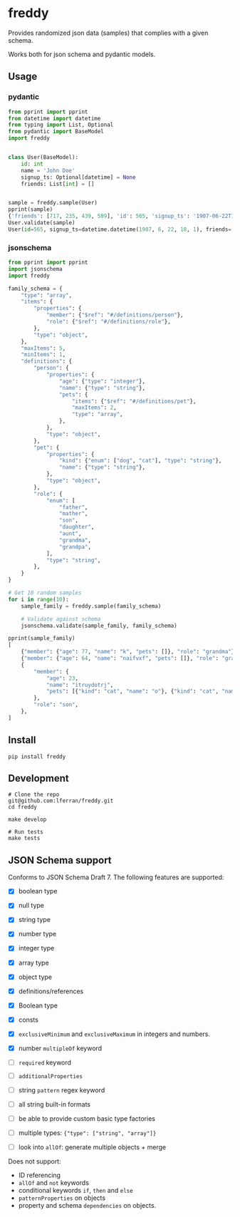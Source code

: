 # freddy

Provides randomized json data (samples) that complies with a given
schema.

Works both for json schema and pydantic models.

## Usage

### pydantic
```python
from pprint import pprint
from datetime import datetime
from typing import List, Optional
from pydantic import BaseModel
import freddy


class User(BaseModel):
    id: int
    name = 'John Doe'
    signup_ts: Optional[datetime] = None
    friends: List[int] = []


sample = freddy.sample(User)
pprint(sample)
{'friends': [717, 235, 439, 589], 'id': 565, 'signup_ts': '1907-06-22T18:01:00'}
User.validate(sample)
User(id=565, signup_ts=datetime.datetime(1907, 6, 22, 18, 1), friends=[717, 235, 439, 589], name='John Doe')
```

### jsonschema
```python
from pprint import pprint
import jsonschema
import freddy

family_schema = {
    "type": "array",
    "items": {
        "properties": {
            "member": {"$ref": "#/definitions/person"},
            "role": {"$ref": "#/definitions/role"},
        },
        "type": "object",
    },
    "maxItems": 5,
    "minItems": 1,
    "definitions": {
        "person": {
            "properties": {
                "age": {"type": "integer"},
                "name": {"type": "string"},
                "pets": {
                    "items": {"$ref": "#/definitions/pet"},
                    "maxItems": 2,
                    "type": "array",
                },
            },
            "type": "object",
        },
        "pet": {
            "properties": {
                "kind": {"enum": ["dog", "cat"], "type": "string"},
                "name": {"type": "string"},
            },
            "type": "object",
        },
        "role": {
            "enum": [
                "father",
                "mather",
                "son",
                "daughter",
                "aunt",
                "grandma",
                "grandpa",
            ],
            "type": "string",
        },
    }
}

# Get 10 random samples
for i in range(10):
    sample_family = freddy.sample(family_schema)

    # Validate against schema
    jsonschema.validate(sample_family, family_schema)

pprint(sample_family)
[
    {"member": {"age": 77, "name": "k", "pets": []}, "role": "grandma"},
    {"member": {"age": 64, "name": "naifvxf", "pets": []}, "role": "grandpa"},
    {
        "member": {
            "age": 23,
            "name": "itruydotrj",
            "pets": [{"kind": "cat", "name": "o"}, {"kind": "cat", "name": "uonmvfgd"}],
        },
        "role": "son",
    },
]
```

## Install

``` shell
pip install freddy
```

## Development

``` shell
# Clone the repo
git@github.com:lferran/freddy.git
cd freddy

make develop

# Run tests
make tests
```

## JSON Schema support

Conforms to JSON Schema Draft 7. The following features are supported:

- [x] boolean type
- [x] null type
- [x] string type
- [x] number type
- [x] integer type
- [x] array type
- [x] object type
- [x] definitions/references
- [x] Boolean type
- [x] consts
- [x] `exclusiveMinimum` and `exclusiveMaximum` in integers and
      numbers.
- [x] number `multipleOf` keyword

- [ ] `required` keyword
- [ ] `additionalProperties`
- [ ] string `pattern` regex keyword
- [ ] all string built-in formats
- [ ] be able to provide custom basic type factories
- [ ] multiple types: `{"type": ["string", "array"]}`
- [ ] look into `allOf`: generate multiple objects + merge

Does not support:

- ID referencing
- `allOf` and `not` keywords
- conditional keywords `if`, `then` and `else`
- `patternProperties` on objects
- property and schema `dependencies` on objects.

